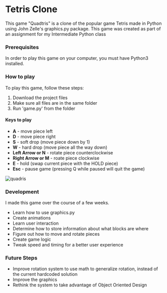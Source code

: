 # Tetris Clone
This game "Quadtris" is a clone of the popular game Tetris made in Python using John Zelle's graphics.py package. This game was created as part of an assignment for my Intermediate Python class

### Prerequisites
In order to play this game on your computer, you must have Python3 installed.

### How to play
To play this game, follow these steps:
1. Download the project files
2. Make sure all files are in the same folder
3. Run 'game.py' from the folder

#### Keys to play
- **A** - move piece left
- **D** - move piece right
- **S** - soft drop (move piece down by 1)
- **W** - hard drop (move piece all the way down)
- **Left Arrow or N** - rotate piece counterclockwise
- **Right Arrow or M** - roate piece clockwise
- **E** - hold (swap current piece with the HOLD piece)
- **Esc** - pause game (pressing Q while paused will quit the game)

![quadris](https://user-images.githubusercontent.com/77563588/143782618-54c7fac5-3fa6-49d8-832b-c590078e01c1.png)


### Development
I made this game over the course of a few weeks.
- Learn how to use graphics.py
- Create animations
- Learn user interaction
- Determine how to store information about what blocks are where
- Figure out how to move and rotate pieces
- Create game logic
- Tweak speed and timing for a better user experience

### Future Steps
- Improve rotation system to use math to generalize rotation, instead of the current hardcoded solution
- Improve the graphics
- Rethink the system to take advantage of Object Oriented Design
